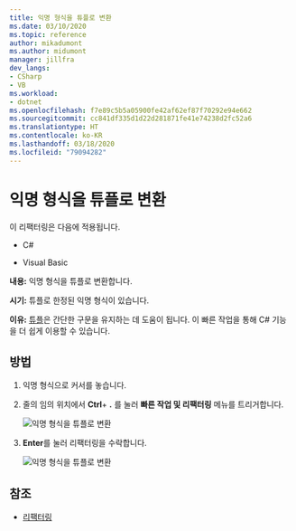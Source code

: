 ```yaml
---
title: 익명 형식을 튜플로 변환
ms.date: 03/10/2020
ms.topic: reference
author: mikadumont
ms.author: midumont
manager: jillfra
dev_langs:
- CSharp
- VB
ms.workload:
- dotnet
ms.openlocfilehash: f7e89c5b5a05900fe42af62ef87f70292e94e662
ms.sourcegitcommit: cc841df335d1d22d281871fe41e74238d2fc52a6
ms.translationtype: HT
ms.contentlocale: ko-KR
ms.lasthandoff: 03/18/2020
ms.locfileid: "79094282"
---
```

# <a name="convert-anonymous-type-to-tuple"></a>익명 형식을 튜플로 변환

이 리팩터링은 다음에 적용됩니다.

- C#

- Visual Basic

**내용:** 익명 형식을 튜플로 변환합니다.

**시기:** 튜플로 한정된 익명 형식이 있습니다.

**이유:** [튜플](/dotnet/csharp/tuples)은 간단한 구문을 유지하는 데 도움이 됩니다. 이 빠른 작업을 통해 C# 기능을 더 쉽게 이용할 수 있습니다.

## <a name="how-to"></a>방법

1. 익명 형식으로 커서를 놓습니다.
2. 줄의 임의 위치에서 **Ctrl**+ **.** 를 눌러 **빠른 작업 및 리팩터링** 메뉴를 트리거합니다.

   ![익명 형식을 튜플로 변환](media/convert-anon-to-tuple.png)

2. **Enter**를 눌러 리팩터링을 수락합니다.

   ![익명 형식을 튜플로 변환](media/convert-anon-to-tuple-complete.png)

## <a name="see-also"></a>참조

- [리팩터링](../refactoring-in-visual-studio.md)
